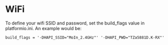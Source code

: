 # WiFi
To define your wifi SSID and password, set the build_flags value in platformio.ini. An example would be:

    build_flags = '-DHAPI_SSID="MoIn_2.4GHz"' '-DHAPI_PWD="TZa5881D.K-RX"'

